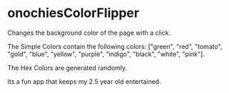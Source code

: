 # onochiesColorFlipper
Changes the background color of the page with a click.

The Simple Colors contain the following colors: ["green", "red", "tomato", "gold", "blue", "yellow", "purple", "indigo", "black", "white", "pink"].

The Hex Colors are generated randomly.

Its a fun app that keeps my 2.5 year old entertained.
